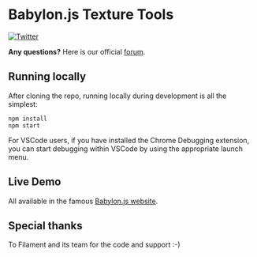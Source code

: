 # Babylon.js Texture Tools

[![Twitter](https://img.shields.io/twitter/follow/babylonjs.svg?style=social&label=Follow)](https://twitter.com/intent/follow?screen_name=babylonjs)

**Any questions?** Here is our official [forum](https://forum.babylonjs.com/).

## Running locally

After cloning the repo, running locally during development is all the simplest:
```
npm install
npm start
```

For VSCode users, if you have installed the Chrome Debugging extension, you can start debugging within VSCode by using the appropriate launch menu.

## Live Demo

All available in the famous [Babylon.js website](https://www.babylonjs.com/tools/textures).

## Special thanks
To Filament and its team for the code and support :-)
